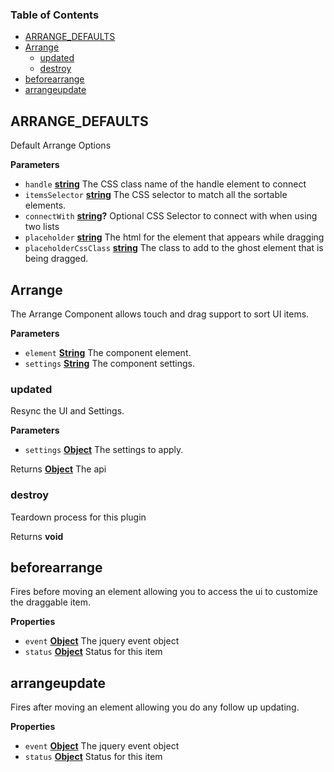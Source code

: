 <!-- Generated by documentation.js. Update this documentation by updating the source code. -->

### Table of Contents

-   [ARRANGE_DEFAULTS](#arrange_defaults)
-   [Arrange](#arrange)
    -   [updated](#updated)
    -   [destroy](#destroy)
-   [beforearrange](#beforearrange)
-   [arrangeupdate](#arrangeupdate)

## ARRANGE_DEFAULTS

Default Arrange Options

**Parameters**

-   `handle` **[string](https://developer.mozilla.org/docs/Web/JavaScript/Reference/Global_Objects/String)** The CSS class name of the handle element to connect
-   `itemsSelector` **[string](https://developer.mozilla.org/docs/Web/JavaScript/Reference/Global_Objects/String)** The CSS selector to match all the sortable elements.
-   `connectWith` **[string](https://developer.mozilla.org/docs/Web/JavaScript/Reference/Global_Objects/String)?** Optional CSS Selector to connect with when using two lists
-   `placeholder` **[string](https://developer.mozilla.org/docs/Web/JavaScript/Reference/Global_Objects/String)** The html for the element that appears while dragging
-   `placeholderCssClass` **[string](https://developer.mozilla.org/docs/Web/JavaScript/Reference/Global_Objects/String)** The class to add to the ghost element that is being dragged.

## Arrange

The Arrange Component allows touch and drag support to sort UI items.

**Parameters**

-   `element` **[String](https://developer.mozilla.org/docs/Web/JavaScript/Reference/Global_Objects/String)** The component element.
-   `settings` **[String](https://developer.mozilla.org/docs/Web/JavaScript/Reference/Global_Objects/String)** The component settings.

### updated

Resync the UI and Settings.

**Parameters**

-   `settings` **[Object](https://developer.mozilla.org/docs/Web/JavaScript/Reference/Global_Objects/Object)** The settings to apply.

Returns **[Object](https://developer.mozilla.org/docs/Web/JavaScript/Reference/Global_Objects/Object)** The api

### destroy

Teardown process for this plugin

Returns **void** 

## beforearrange

Fires before moving an element allowing you to access the ui to
customize the draggable item.

**Properties**

-   `event` **[Object](https://developer.mozilla.org/docs/Web/JavaScript/Reference/Global_Objects/Object)** The jquery event object
-   `status` **[Object](https://developer.mozilla.org/docs/Web/JavaScript/Reference/Global_Objects/Object)** Status for this item

## arrangeupdate

Fires after moving an element allowing you do any follow up updating.

**Properties**

-   `event` **[Object](https://developer.mozilla.org/docs/Web/JavaScript/Reference/Global_Objects/Object)** The jquery event object
-   `status` **[Object](https://developer.mozilla.org/docs/Web/JavaScript/Reference/Global_Objects/Object)** Status for this item
